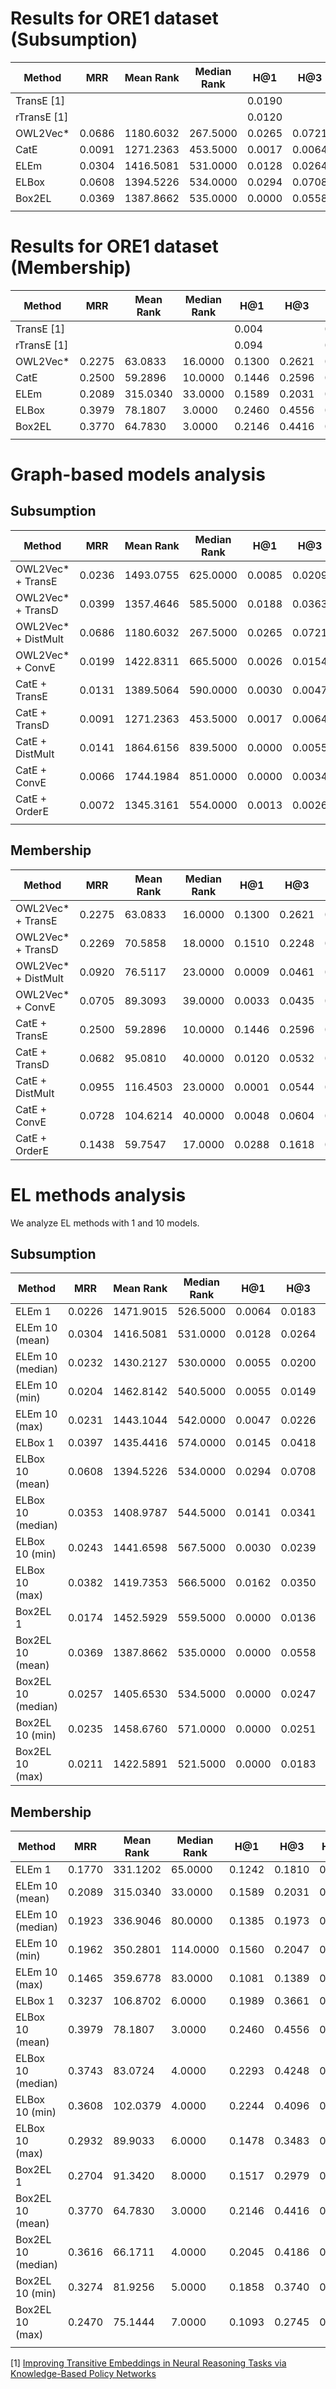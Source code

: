 # Results for ORE1 dataset (Subsumption)


| Method      | MRR    | Mean Rank | Median Rank | H@1    | H@3    | H@10   | H@100  | AUC    | Perc 90th Rank | Below 1000 |
|-------------|--------|-----------|-------------|--------|--------|--------|--------|--------|----------------|------------|
| TransE [1]  |        |           |             | 0.0190 |        | 0.1300 |        |        |                |            |
| rTransE [1] |        |           |             | 0.0120 |        | 0.1110 |        |        |                |            |
| OWL2Vec*    | 0.0686 | 1180.6032 | 267.5000    | 0.0265 | 0.0721 | 0.1523 | 0.3784 | 0.8487 | 3915.1000      | 45.3963    |
| CatE        | 0.0091 | 1271.2363 | 453.5000    | 0.0017 | 0.0064 | 0.0115 | 0.1497 | 0.8371 | 4053.4000      | 49.5633    |
| ELEm        | 0.0304 | 1416.5081 | 531.0000    | 0.0128 | 0.0264 | 0.0584 | 0.2191 | 0.8184 | 4463.0000      | 44.3285    |
| ELBox       | 0.0608 | 1394.5226 | 534.0000    | 0.0294 | 0.0708 | 0.1057 | 0.2651 | 0.8213 | 4329.5000      | 41.9630    |
| Box2EL      | 0.0369 | 1387.8662 | 535.0000    | 0.0000 | 0.0558 | 0.0929 | 0.2553 | 0.8221 | 4184.0000      | 43.4415    |
|             |        |           |             |        |        |        |        |        |                |            |

# Results for ORE1 dataset (Membership)



| Method      | MRR    | Mean Rank | Median Rank | H@1    | H@3    | H@10   | H@100  | AUC    | Perc 90th Rank | Below 1000 |
|-------------|--------|-----------|-------------|--------|--------|--------|--------|--------|----------------|------------|
| TransE [1]  |        |           |             | 0.004  |        | 0.090  |        |        |                |            |
| rTransE [1] |        |           |             | 0.094  |        | 0.253  |        |        |                |            |
| OWL2Vec*    | 0.2275 | 63.0833   | 16.0000     | 0.1300 | 0.2621 | 0.3944 | 0.8783 | 0.9920 | 115.0000       | 83.9744    |
| CatE        | 0.2500 | 59.2896   | 10.0000     | 0.1446 | 0.2596 | 0.4845 | 0.9121 | 0.9925 | 85.0000        | 84.0206    |
| ELEm        | 0.2089 | 315.0340  | 33.0000     | 0.1589 | 0.2031 | 0.3140 | 0.5915 | 0.9596 | 609.0000       | 53.4214    |
| ELBox       | 0.3979 | 78.1807   | 3.0000      | 0.2460 | 0.4556 | 0.7571 | 0.9380 | 0.9900 | 43.0000        | 56.2500    |
| Box2EL      | 0.3770 | 64.7830   | 3.0000      | 0.2146 | 0.4416 | 0.7570 | 0.9425 | 0.9918 | 36.0000        | 72.4576    |
|             |        |           |             |        |        |        |        |        |                |            |


# Graph-based models analysis

## Subsumption

| Method              | MRR    | Mean Rank | Median Rank | H@1    | H@3    | H@10   | H@100  | AUC    | Perc 90th Rank | Below 1000 |
|---------------------|--------|-----------|-------------|--------|--------|--------|--------|--------|----------------|------------|
| OWL2Vec* + TransE   | 0.0236 | 1493.0755 | 625.0000    | 0.0085 | 0.0209 | 0.0461 | 0.1890 | 0.8086 | 4569.5000      | 43.3727    |
| OWL2Vec* + TransD   | 0.0399 | 1357.4646 | 585.5000    | 0.0188 | 0.0363 | 0.0806 | 0.2436 | 0.8260 | 4143.9000      | 42.3237    |
| OWL2Vec* + DistMult | 0.0686 | 1180.6032 | 267.5000    | 0.0265 | 0.0721 | 0.1523 | 0.3784 | 0.8487 | 3915.1000      | 45.3963    |
| OWL2Vec* + ConvE    | 0.0199 | 1422.8311 | 665.5000    | 0.0026 | 0.0154 | 0.0444 | 0.2026 | 0.8176 | 4387.5000      | 42.6284    |
| CatE + TransE       | 0.0131 | 1389.5064 | 590.0000    | 0.0030 | 0.0047 | 0.0128 | 0.1924 | 0.8219 | 4109.4000      | 44.7011    |
| CatE + TransD       | 0.0091 | 1271.2363 | 453.5000    | 0.0017 | 0.0064 | 0.0115 | 0.1497 | 0.8371 | 4053.4000      | 49.5633    |
| CatE + DistMult     | 0.0141 | 1864.6156 | 839.5000    | 0.0000 | 0.0055 | 0.0346 | 0.2278 | 0.7609 | 5664.7000      | 35.3777    |
| CatE + ConvE        | 0.0066 | 1744.1984 | 851.0000    | 0.0000 | 0.0034 | 0.0077 | 0.1246 | 0.7763 | 5088.9000      | 38.8617    |
| CatE + OrderE       | 0.0072 | 1345.3161 | 554.0000    | 0.0013 | 0.0026 | 0.0090 | 0.0943 | 0.8276 | 3970.7000      | 46.3868    |
|                     |        |           |             |        |        |        |        |        |                |            |


## Membership

| Method              | MRR    | Mean Rank | Median Rank | H@1    | H@3    | H@10   | H@100  | AUC    | Perc 90th Rank | Below 1000 |
|---------------------|--------|-----------|-------------|--------|--------|--------|--------|--------|----------------|------------|
| OWL2Vec* + TransE   | 0.2275 | 63.0833   | 16.0000     | 0.1300 | 0.2621 | 0.3944 | 0.8783 | 0.9920 | 115.0000       | 83.9744    |
| OWL2Vec* + TransD   | 0.2269 | 70.5858   | 18.0000     | 0.1510 | 0.2248 | 0.3631 | 0.8651 | 0.9910 | 138.0000       | 82.5375    |
| OWL2Vec* + DistMult | 0.0920 | 76.5117   | 23.0000     | 0.0009 | 0.0461 | 0.3370 | 0.9657 | 0.9903 | 52.0000        | 70.4289    |
| OWL2Vec* + ConvE    | 0.0705 | 89.3093   | 39.0000     | 0.0033 | 0.0435 | 0.2368 | 0.8186 | 0.9886 | 170.0000       | 83.8473    |
| CatE + TransE       | 0.2500 | 59.2896   | 10.0000     | 0.1446 | 0.2596 | 0.4845 | 0.9121 | 0.9925 | 85.0000        | 84.0206    |
| CatE + TransD       | 0.0682 | 95.0810   | 40.0000     | 0.0120 | 0.0532 | 0.1524 | 0.8110 | 0.9879 | 183.0000       | 86.6131    |
| CatE + DistMult     | 0.0955 | 116.4503  | 23.0000     | 0.0001 | 0.0544 | 0.3447 | 0.9538 | 0.9851 | 54.0000        | 64.9621    |
| CatE + ConvE        | 0.0728 | 104.6214  | 40.0000     | 0.0048 | 0.0604 | 0.2173 | 0.8033 | 0.9867 | 185.0000       | 78.0941    |
| CatE + OrderE       | 0.1438 | 59.7547   | 17.0000     | 0.0288 | 0.1618 | 0.3610 | 0.9397 | 0.9924 | 81.0000        | 81.6929    |

	

# EL methods analysis

We analyze EL methods with 1 and 10 models. 

## Subsumption

| Method             | MRR    | Mean Rank | Median Rank | H@1    | H@3    | H@10   | H@100  | AUC    | Perc 90th Rank | Below 1000 |
|--------------------|--------|-----------|-------------|--------|--------|--------|--------|--------|----------------|------------|
| ELEm  1            | 0.0226 | 1471.9015 | 526.5000    | 0.0064 | 0.0183 | 0.0452 | 0.2187 | 0.8113 | 5024.0000      | 43.8148    |
| ELEm 10 (mean)     | 0.0304 | 1416.5081 | 531.0000    | 0.0128 | 0.0264 | 0.0584 | 0.2191 | 0.8184 | 4463.0000      | 44.3285    |
| ELEm 10 (median)   | 0.0232 | 1430.2127 | 530.0000    | 0.0055 | 0.0200 | 0.0512 | 0.2080 | 0.8167 | 4532.0000      | 44.6549    |
| ELEm 10 (min)      | 0.0204 | 1462.8142 | 540.5000    | 0.0055 | 0.0149 | 0.0426 | 0.1974 | 0.8125 | 4847.5000      | 43.9863    |
| ELEm 10 (max)      | 0.0231 | 1443.1044 | 542.0000    | 0.0047 | 0.0226 | 0.0541 | 0.2038 | 0.8150 | 4706.0000      | 44.2054    |
| ELBox  1           | 0.0397 | 1435.4416 | 574.0000    | 0.0145 | 0.0418 | 0.0793 | 0.2434 | 0.8160 | 4386.5000      | 41.6380    |
| ELBox 10 (mean)    | 0.0608 | 1394.5226 | 534.0000    | 0.0294 | 0.0708 | 0.1057 | 0.2651 | 0.8213 | 4329.5000      | 41.9630    |
| ELBox 10 (median)  | 0.0353 | 1408.9787 | 544.5000    | 0.0141 | 0.0341 | 0.0648 | 0.2472 | 0.8194 | 4505.0000      | 43.0769    |
| ELBox 10 (min)     | 0.0243 | 1441.6598 | 567.5000    | 0.0030 | 0.0239 | 0.0558 | 0.2353 | 0.8152 | 4537.5000      | 43.8839    |
| ELBox 10 (max)     | 0.0382 | 1419.7353 | 566.5000    | 0.0162 | 0.0350 | 0.0784 | 0.2451 | 0.8180 | 4388.0000      | 42.3393    |
| Box2EL  1          | 0.0174 | 1452.5929 | 559.5000    | 0.0000 | 0.0136 | 0.0405 | 0.2315 | 0.8138 | 4787.5000      | 41.9916    |
| Box2EL 10 (mean)   | 0.0369 | 1387.8662 | 535.0000    | 0.0000 | 0.0558 | 0.0929 | 0.2553 | 0.8221 | 4184.0000      | 43.4415    |
| Box2EL 10 (median) | 0.0257 | 1405.6530 | 534.5000    | 0.0000 | 0.0247 | 0.0716 | 0.2489 | 0.8198 | 4344.0000      | 42.5784    |
| Box2EL 10 (min)    | 0.0235 | 1458.6760 | 571.0000    | 0.0000 | 0.0251 | 0.0605 | 0.2455 | 0.8130 | 4701.5000      | 42.2652    |
| Box2EL 10 (max)    | 0.0211 | 1422.5891 | 521.5000    | 0.0000 | 0.0183 | 0.0520 | 0.2327 | 0.8177 | 4550.5000      | 41.9199    |
	

## Membership

| Method             | MRR    | Mean Rank | Median Rank | H@1    | H@3    | H@10   | H@100  | AUC    | Perc 90th Rank | Below 1000 |
|--------------------|--------|-----------|-------------|--------|--------|--------|--------|--------|----------------|------------|
| ELEm  1            | 0.1770 | 331.1202  | 65.0000     | 0.1242 | 0.1810 | 0.2846 | 0.5543 | 0.9576 | 612.4000       | 53.7160    |
| ELEm 10 (mean)     | 0.2089 | 315.0340  | 33.0000     | 0.1589 | 0.2031 | 0.3140 | 0.5915 | 0.9596 | 609.0000       | 53.4214    |
| ELEm 10 (median)   | 0.1923 | 336.9046  | 80.0000     | 0.1385 | 0.1973 | 0.3073 | 0.5247 | 0.9568 | 618.0000       | 53.4925    |
| ELEm 10 (min)      | 0.1962 | 350.2801  | 114.0000    | 0.1560 | 0.2047 | 0.2609 | 0.4789 | 0.9551 | 626.0000       | 54.3504    |
| ELEm 10 (max)      | 0.1465 | 359.6778  | 83.0000     | 0.1081 | 0.1389 | 0.2178 | 0.5310 | 0.9539 | 627.0000       | 52.0680    |
| ELBox  1           | 0.3237 | 106.8702  | 6.0000      | 0.1989 | 0.3661 | 0.5905 | 0.8758 | 0.9864 | 140.0000       | 62.8024    |
| ELBox 10 (mean)    | 0.3979 | 78.1807   | 3.0000      | 0.2460 | 0.4556 | 0.7571 | 0.9380 | 0.9900 | 43.0000        | 56.2500    |
| ELBox 10 (median)  | 0.3743 | 83.0724   | 4.0000      | 0.2293 | 0.4248 | 0.7110 | 0.9278 | 0.9894 | 56.0000        | 59.6059    |
| ELBox 10 (min)     | 0.3608 | 102.0379  | 4.0000      | 0.2244 | 0.4096 | 0.6703 | 0.9012 | 0.9870 | 97.4000        | 58.8299    |
| ELBox 10 (max)     | 0.2932 | 89.9033   | 6.0000      | 0.1478 | 0.3483 | 0.5919 | 0.9035 | 0.9885 | 93.0000        | 62.1839    |
| Box2EL  1          | 0.2704 | 91.3420   | 8.0000      | 0.1517 | 0.2979 | 0.5343 | 0.8787 | 0.9884 | 129.0000       | 73.2869    |
| Box2EL 10 (mean)   | 0.3770 | 64.7830   | 3.0000      | 0.2146 | 0.4416 | 0.7570 | 0.9425 | 0.9918 | 36.0000        | 72.4576    |
| Box2EL 10 (median) | 0.3616 | 66.1711   | 4.0000      | 0.2045 | 0.4186 | 0.7290 | 0.9367 | 0.9916 | 46.0000        | 73.2143    |
| Box2EL 10 (min)    | 0.3274 | 81.9256   | 5.0000      | 0.1858 | 0.3740 | 0.6532 | 0.9159 | 0.9896 | 77.0000        | 70.3242    |
| Box2EL 10 (max)    | 0.2470 | 75.1444   | 7.0000      | 0.1093 | 0.2745 | 0.5750 | 0.9101 | 0.9904 | 85.0000        | 73.5849    |
|                    |        |           |             |        |        |        |        |        |                |            |




[1] [Improving Transitive Embeddings in Neural Reasoning Tasks via Knowledge-Based Policy Networks](https://ceur-ws.org/Vol-3337/semrec_paper3.pdf)
